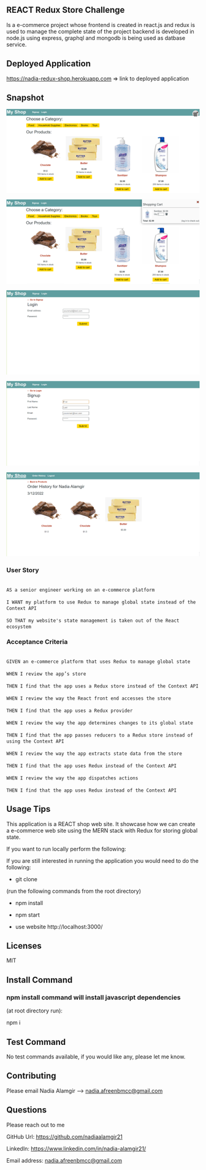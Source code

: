 
## REACT Redux Store Challenge

Is a e-commerce project whose frontend is created in react.js and redux is used to manage the complete state of the project backend is developed in node.js using express, graphql and mongodb is being used as datbase service.

  

## Deployed Application

  

https://nadia-redux-shop.herokuapp.com => link to deployed application

  
  

## Snapshot

![enter image description here](https://raw.githubusercontent.com/nadiaalamgir21/redux-store-challenge/main/assets/s1.PNG)
  
  ![enter image description here](https://raw.githubusercontent.com/nadiaalamgir21/redux-store-challenge/main/assets/s2.PNG)
  
![enter image description here](https://raw.githubusercontent.com/nadiaalamgir21/redux-store-challenge/main/assets/s3.PNG)


![enter image description here](https://raw.githubusercontent.com/nadiaalamgir21/redux-store-challenge/main/assets/s4.PNG)


![enter image description here](https://raw.githubusercontent.com/nadiaalamgir21/redux-store-challenge/main/assets/s5.PNG)


### User Story

  

```text

AS a senior engineer working on an e-commerce platform

I WANT my platform to use Redux to manage global state instead of the Context API

SO THAT my website's state management is taken out of the React ecosystem

```

  

### Acceptance Criteria

  

```text

GIVEN an e-commerce platform that uses Redux to manage global state

WHEN I review the app’s store

THEN I find that the app uses a Redux store instead of the Context API

WHEN I review the way the React front end accesses the store

THEN I find that the app uses a Redux provider

WHEN I review the way the app determines changes to its global state

THEN I find that the app passes reducers to a Redux store instead of using the Context API

WHEN I review the way the app extracts state data from the store

THEN I find that the app uses Redux instead of the Context API

WHEN I review the way the app dispatches actions

THEN I find that the app uses Redux instead of the Context API

```

  
  
  
  

<a  name="usage"></a>

## Usage Tips

  

This application is a REACT shop web site. It showcase how we can create a e-commerce web site using the MERN stack with Redux for storing global state.

  

If you want to run locally perform the following:

  

If you are still interested in running the application you would need to do the following:

* git clone

(run the following commands from the root directory)

* npm install

* npm start

* use website http://localhost:3000/

  

<a  name="licenses"></a>

## Licenses

  

MIT

  

<a  name="commandInstall"></a>

## Install Command

  

### npm install command will install javascript dependencies

  

(at root directory run):

npm i

  

<a  name="commandTest"></a>

## Test Command

  

No test commands available, if you would like any, please let me know.

  

<a  name="contributing"></a>

## Contributing

  

Please email Nadia Alamgir --> nadia.afreenbmcc@gmail.com

  

<a  name="questions"></a>

## Questions

  

Please reach out to me

  

GitHub Url: https://github.com/nadiaalamgir21

  

LinkedIn: https://www.linkedin.com/in/nadia-alamgir21/

  

Email address: nadia.afreenbmcc@gmail.com